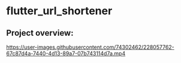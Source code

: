 # flutter_url_shortener

## Project overview:
https://user-images.githubusercontent.com/74302462/228057762-67c87d4a-7440-4d13-89a7-07b743114d7a.mp4

